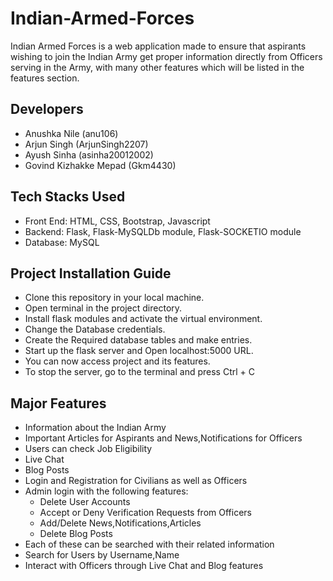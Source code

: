 # Indian-Armed-Forces
Indian Armed Forces is a web application made to ensure that aspirants wishing to join the Indian Army get proper information directly from Officers serving in the Army, with many other features which will be listed in the features section.

<h2>Developers</h2>

 - Anushka Nile (anu106)
 - Arjun Singh (ArjunSingh2207)
 - Ayush Sinha (asinha20012002)
 - Govind Kizhakke Mepad (Gkm4430)

<h2>Tech Stacks Used</h2>

 - Front End: HTML, CSS, Bootstrap, Javascript
 - Backend: Flask, Flask-MySQLDb module, Flask-SOCKETIO module
 - Database: MySQL

<h2>Project Installation Guide</h2>

 - Clone this repository in your local machine.
 - Open terminal in the project directory.
 - Install flask modules and activate the virtual environment.
 - Change the Database credentials.
 - Create the Required database tables and make entries.
 - Start up the flask server and Open localhost:5000 URL.
 - You can now access project and its features.
 - To stop the server, go to the terminal and press Ctrl + C 

<h2>Major Features</h2>

 - Information about the Indian Army
 - Important Articles for Aspirants and News,Notifications for Officers
 - Users can check Job Eligibility
 - Live Chat
 - Blog Posts
 - Login and Registration for Civilians as well as Officers
 - Admin login with the following features:
    - Delete User Accounts
    - Accept or Deny Verification Requests from Officers
    - Add/Delete News,Notifications,Articles
    - Delete Blog Posts
 - Each of these can be searched with their related information
 - Search for Users by Username,Name
 - Interact with Officers through Live Chat and Blog features
